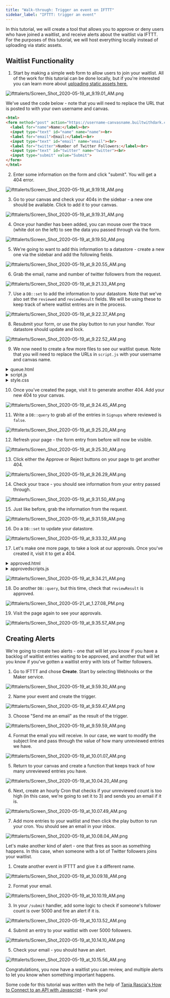 ```yaml
---
title: "Walk-through: Trigger an event on IFTTT"
sidebar_label: "IFTTT: trigger an event"
---
```


In this tutorial, we will create a tool that allows you to approve or deny users
who have joined a waitlist, and receive alerts about the waitlist via IFTTT. For
the purposes of this tutorial, we will host everything locally instead of
uploading via static assets.

## Waitlist Functionality

1. Start by making a simple web form to allow users to join your waitlist. All
   of the work for this tutorial can be done locally, but if you're interested
   you can learn more about [uploading static assets here.](../static-assets)

![iftttalerts/Screen_Shot_2020-05-19_at_9.19.01_AM.png](/img/tutorials/iftttalerts/Screen_Shot_2020-05-19_at_9.19.01_AM.png)

We've used the code below - note that you will need to replace the URL that is
posted to with your own username and canvas.

```HTML
<html>
<form method="post" action="https://username-canvasname.builtwithdark.com/submit">
  <label for="name">Name:</label><br>
  <input type="text" id="name" name="name"><br>
  <label for="email">Email:</label><br>
  <input type="text" id="email" name="email"><br>
  <label for="twitter">Number of Twitter Followers:</label><br>
  <input type="text" id="twitter" name="twitter"><br>
  <input type="submit" value="Submit">
</form>
</html>
```

2. Enter some information on the form and click "submit". You will get a 404
   error.

![iftttalerts/Screen_Shot_2020-05-19_at_9.19.18_AM.png](/img/tutorials/iftttalerts/Screen_Shot_2020-05-19_at_9.19.18_AM.png)

3. Go to your canvas and check your 404s in the sidebar - a new one should be
   available. Click to add it to your canvas.

![iftttalerts/Screen_Shot_2020-05-19_at_9.19.31_AM.png](/img/tutorials/iftttalerts/Screen_Shot_2020-05-19_at_9.19.31_AM.png)

4. Once your handler has been added, you can mouse over the trace (white dot on
   the left) to see the data you passed through via the form.

![iftttalerts/Screen_Shot_2020-05-19_at_9.19.50_AM.png](/img/tutorials/iftttalerts/Screen_Shot_2020-05-19_at_9.19.50_AM.png)

5. We're going to want to add this information to a datastore - create a new one
   via the sidebar and add the following fields.

![iftttalerts/Screen_Shot_2020-05-19_at_9.20.55_AM.png](/img/tutorials/iftttalerts/Screen_Shot_2020-05-19_at_9.20.55_AM.png)

6. Grab the email, name and number of twitter followers from the request.

![iftttalerts/Screen_Shot_2020-05-19_at_9.21.33_AM.png](/img/tutorials/iftttalerts/Screen_Shot_2020-05-19_at_9.21.33_AM.png)

7. Use a `DB::set` to add the information to your datastore. Note that we've
   also set the `reviewed` and `reviewResult` fields. We will be using these to
   keep track of where waitlist entries are in the process.

![iftttalerts/Screen_Shot_2020-05-19_at_9.22.37_AM.png](/img/tutorials/iftttalerts/Screen_Shot_2020-05-19_at_9.22.37_AM.png)

8. Resubmit your form, or use the play button to run your handler. Your
   datastore should update and lock.

![iftttalerts/Screen_Shot_2020-05-19_at_9.22.52_AM.png](/img/tutorials/iftttalerts/Screen_Shot_2020-05-19_at_9.22.52_AM.png)

9. We now need to create a few more files to see our waitlist queue. Note that
   you will need to replace the URLs in `script.js` with your username and
   canvas name.

<details><summary>queue.html</summary>

```html
<html lang="en">
  <head>
    <meta charset="utf-8" />
    <meta name="viewport" content="width=device-width, initial-scale=1.0" />

    <title>Unreviewed</title>

    <link
      href="https://fonts.googleapis.com/css?family=Dosis:400,700"
      rel="stylesheet"
    />
    <link href="style.css" rel="stylesheet" />
  </head>

  <body>
    <div id="root"></div>
    <script src="scripts.js"></script>
  </body>
</html>
```

</details>

<details><summary>script.js</summary>

```javascript
const app = document.getElementById("root");

const container = document.createElement("div");
container.setAttribute("class", "container");

app.appendChild(container);

var request = new XMLHttpRequest();
request.open(
  "GET",
  "https://username-canvasname.builtwithdark.com/get-unreviewed",
  true,
);
request.onload = function () {
  // Begin accessing JSON data here
  var data = JSON.parse(this.response);
  if (request.status >= 200 && request.status < 400) {
    data.forEach(entry => {
      const card = document.createElement("div");
      card.setAttribute("class", "card");

      const h1 = document.createElement("h1");
      h1.textContent = entry.name;

      const lineBreak = document.createElement("br");

      const fn = document.createElement("fn");
      entry.email = entry.email;
      fn.textContent = `${entry.email} `;

      const lineBreak2 = document.createElement("br");

      const ln = document.createElement("ln");
      entry.twitter = entry.twitter;
      ln.textContent = `${entry.twitter}`;

      var btn = document.createElement("Button");
      btn.innerHTML = "Approve";
      btn.onclick = function markApproved() {
        var request2 = new XMLHttpRequest();
        request2.open(
          "POST",
          "https://username-canvasname.builtwithdark.com/reviewed",
          true,
        );
        request2.setRequestHeader(
          "Content-type",
          "application/x-www-form-urlencoded",
        );
        request2.send(
          "name=" +
            entry.name +
            "&email=" +
            entry.email +
            "&twitter=" +
            entry.twitter +
            "&result=approved",
        );
        location.reload();
        return false;
      };

      var btn2 = document.createElement("Button");
      btn2.innerHTML = "Reject";
      btn2.onclick = function markRejected() {
        var request2 = new XMLHttpRequest();
        request2.open(
          "POST",
          "https://username-canvasname.builtwithdark.com/reviewed",
          true,
        );
        request2.setRequestHeader(
          "Content-type",
          "application/x-www-form-urlencoded",
        );
        request2.send(
          "name=" +
            entry.name +
            "&email=" +
            entry.email +
            "&twitter=" +
            entry.twitter +
            "&result=rejected",
        );
        location.reload();
        return false;
      };

      container.appendChild(card);
      card.appendChild(h1);
      card.appendChild(fn);
      card.appendChild(lineBreak);
      card.appendChild(ln);
      card.appendChild(lineBreak2);
      card.appendChild(btn);
      card.appendChild(btn2);
    });
  } else {
    const errorMessage = document.createElement("marquee");
    errorMessage.textContent = `Gah, it's not working!`;
    app.appendChild(errorMessage);
  }
};

request.send();
```

</details>

<details><summary>style.css</summary>

```css
#root {
  max-width: 1200px;
  margin: 0 auto;
}

.container {
  display: flex;
  flex-wrap: wrap;
}

.card {
  margin: 1rem;
  border: 1px solid gray;
}

@media screen and (min-width: 600px) {
  .card {
    flex: 1 1 calc(50% - 2rem);
  }
}

@media screen and (min-width: 900px) {
  .card {
    flex: 1 1 calc(33% - 2rem);
  }
}
```

</details>

10. Once you've created the page, visit it to generate another 404. Add your new
    404 to your canvas.

![iftttalerts/Screen_Shot_2020-05-19_at_9.24.45_AM.png](/img/tutorials/iftttalerts/Screen_Shot_2020-05-19_at_9.24.45_AM.png)

11. Write a `DB::query` to grab all of the entries in `Signups` where reviewed
    is `false`.

![iftttalerts/Screen_Shot_2020-05-19_at_9.25.20_AM.png](/img/tutorials/iftttalerts/Screen_Shot_2020-05-19_at_9.25.20_AM.png)

12. Refresh your page - the form entry from before will now be visible.

![iftttalerts/Screen_Shot_2020-05-19_at_9.25.30_AM.png](/img/tutorials/iftttalerts/Screen_Shot_2020-05-19_at_9.25.30_AM.png)

13. Click either the Approve or Reject buttons on your page to get another 404.

![iftttalerts/Screen_Shot_2020-05-19_at_9.26.29_AM.png](/img/tutorials/iftttalerts/Screen_Shot_2020-05-19_at_9.26.29_AM.png)

14. Check your trace - you should see information from your entry passed
    through.

![iftttalerts/Screen_Shot_2020-05-19_at_9.31.50_AM.png](/img/tutorials/iftttalerts/Screen_Shot_2020-05-19_at_9.31.50_AM.png)

15. Just like before, grab the information from the request.

![iftttalerts/Screen_Shot_2020-05-19_at_9.31.59_AM.png](/img/tutorials/iftttalerts/Screen_Shot_2020-05-19_at_9.31.59_AM.png)

16. Do a `DB::set` to update your datastore.

![iftttalerts/Screen_Shot_2020-05-19_at_9.33.32_AM.png](/img/tutorials/iftttalerts/Screen_Shot_2020-05-19_at_9.33.32_AM.png)

17. Let's make one more page, to take a look at our approvals. Once you've
    created it, visit it to get a 404.

<details><summary>approved.html</summary>

```
<html lang="en">
  <head>
    <meta charset="utf-8" />
    <meta name="viewport" content="width=device-width, initial-scale=1.0" />

    <title>Approved</title>

    <link href="https://fonts.googleapis.com/css?family=Dosis:400,700" rel="stylesheet" />
    <link href="style.css" rel="stylesheet" />

  </head>

  <body>
    <div id="root"></div>
    <script src="approvedscripts.js"></script>
  </body>
</html>
```

</details>

<details><summary>approvedscripts.js</summary>

```
const app = document.getElementById('root')

const container = document.createElement('div')
container.setAttribute('class', 'container')

app.appendChild(container)

var request = new XMLHttpRequest()
request.open('GET', 'https://victoria-waitlistalerts.builtwithdark.com/get-approved', true)
request.onload = function() {
  // Begin accessing JSON data here
  var data = JSON.parse(this.response)
  if (request.status >= 200 && request.status < 400) {
    data.forEach(entry => {
      const card = document.createElement('div')
      card.setAttribute('class', 'card')

      const h1 = document.createElement('h1')
      h1.textContent = entry.name

      const lineBreak = document.createElement('br');

      const h2 = document.createElement('fn')
      entry.email = entry.email
      h2.textContent = `${entry.email}` + `\n`

      const lineBreak2 = document.createElement('br');

      const ln = document.createElement('ln')
      entry.twitter = entry.twitter
      ln.textContent = `${entry.twitter}`

      container.appendChild(card)
      card.appendChild(h1)
      card.appendChild(lineBreak2)
      card.appendChild(h2)
      card.appendChild(lineBreak)
      card.appendChild(ln)



    })
  } else {
    const errorMessage = document.createElement('marquee')
    errorMessage.textContent = `Gah, it's not working!`
    app.appendChild(errorMessage)
  }
}

request.send()
```

</details>

![iftttalerts/Screen_Shot_2020-05-19_at_9.34.21_AM.png](/img/tutorials/iftttalerts/Screen_Shot_2020-05-19_at_9.34.21_AM.png)

18. Do another `DB::query`, but this time, check that `reviewResult` is
    approved.

![iftttalerts/Screen_Shot_2020-05-21_at_1.27.08_PM.png](/img/tutorials/iftttalerts/Screen_Shot_2020-05-21_at_1.27.08_PM.png)

19. Visit the page again to see your approvals.

![iftttalerts/Screen_Shot_2020-05-19_at_9.35.57_AM.png](/img/tutorials/iftttalerts/Screen_Shot_2020-05-19_at_9.35.57_AM.png)

## Creating Alerts

We're going to create two alerts - one that will let you know if you have a
backlog of waitlist entries waiting to be approved, and another that will let
you know if you've gotten a waitlist entry with lots of Twitter followers.

1. Go to IFTTT and chose **Create**. Start by selecting Webhooks or the Maker
   service.

![iftttalerts/Screen_Shot_2020-05-19_at_9.59.30_AM.png](/img/tutorials/iftttalerts/Screen_Shot_2020-05-19_at_9.59.30_AM.png)

2. Name your event and create the trigger.

![iftttalerts/Screen_Shot_2020-05-19_at_9.59.47_AM.png](/img/tutorials/iftttalerts/Screen_Shot_2020-05-19_at_9.59.47_AM.png)

3. Choose "Send me an email" as the result of the trigger.

![iftttalerts/Screen_Shot_2020-05-19_at_9.59.59_AM.png](/img/tutorials/iftttalerts/Screen_Shot_2020-05-19_at_9.59.59_AM.png)

4. Format the email you will receive. In our case, we want to modify the subject
   line and pass through the value of how many unreviewed entries we have.

![iftttalerts/Screen_Shot_2020-05-19_at_10.01.07_AM.png](/img/tutorials/iftttalerts/Screen_Shot_2020-05-19_at_10.01.07_AM.png)

5. Return to your canvas and create a function that keeps track of how many
   unreviewed entries you have.

![iftttalerts/Screen_Shot_2020-05-19_at_10.04.20_AM.png](/img/tutorials/iftttalerts/Screen_Shot_2020-05-19_at_10.04.20_AM.png)

6. Next, create an hourly Cron that checks if your unreviewed count is too high
   (in this case, we're going to set it to 3) and sends you an email if it is.

![iftttalerts/Screen_Shot_2020-05-19_at_10.07.49_AM.png](/img/tutorials/iftttalerts/Screen_Shot_2020-05-19_at_10.07.49_AM.png)

7. Add more entries to your waitlist and then click the play button to run your
   cron. You should see an email in your inbox.

![iftttalerts/Screen_Shot_2020-05-19_at_10.08.04_AM.png](/img/tutorials/iftttalerts/Screen_Shot_2020-05-19_at_10.08.04_AM.png)

Let's make another kind of alert - one that fires as soon as something happens.
In this case, when someone with a lot of Twitter followers joins your waitlist.

1. Create another event in IFTTT and give it a different name.

![iftttalerts/Screen_Shot_2020-05-19_at_10.09.18_AM.png](/img/tutorials/iftttalerts/Screen_Shot_2020-05-19_at_10.09.18_AM.png)

2. Format your email.

![iftttalerts/Screen_Shot_2020-05-19_at_10.10.19_AM.png](/img/tutorials/iftttalerts/Screen_Shot_2020-05-19_at_10.10.19_AM.png)

3. In your `/submit` handler, add some logic to check if someone's follower
   count is over 5000 and fire an alert if it is.

![iftttalerts/Screen_Shot_2020-05-19_at_10.13.52_AM.png](/img/tutorials/iftttalerts/Screen_Shot_2020-05-19_at_10.13.52_AM.png)

4. Submit an entry to your waitlist with over 5000 followers.

![iftttalerts/Screen_Shot_2020-05-19_at_10.14.10_AM.png](/img/tutorials/iftttalerts/Screen_Shot_2020-05-19_at_10.14.10_AM.png)

5. Check your email - you should have an alert.

![iftttalerts/Screen_Shot_2020-05-19_at_10.15.56_AM.png](/img/tutorials/iftttalerts/Screen_Shot_2020-05-19_at_10.15.56_AM.png)

Congratulations, you now have a waitlist you can review, and multiple alerts to
let you know when something important happens.

Some code for this tutorial was written with the help of
[Tania Rascia's How to Connect to an API with Javascript](https://www.taniarascia.com/how-to-connect-to-an-api-with-javascript/) -
thank you!
